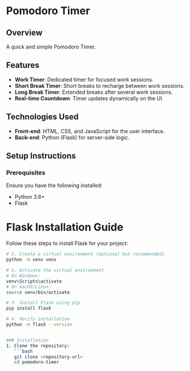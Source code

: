 # Pomodoro Timer

## Overview
A quick and simple Pomodoro Timer.

## Features
- **Work Timer**: Dedicated timer for focused work sessions.
- **Short Break Timer**: Short breaks to recharge between work sessions.
- **Long Break Timer**: Extended breaks after several work sessions.
- **Real-time Countdown**: Timer updates dynamically on the UI.

## Technologies Used
- **Front-end**: HTML, CSS, and JavaScript for the user interface.
- **Back-end**: Python (Flask) for server-side logic.

## Setup Instructions

### Prerequisites  
Ensure you have the following installed:
- Python 3.8+
- Flask

# Flask Installation Guide

Follow these steps to install Flask for your project:

```bash
# 1. Create a virtual environment (optional but recommended)
python -m venv venv

# 2. Activate the virtual environment
# On Windows:
venv\Scripts\activate
# On macOS/Linux:
source venv/bin/activate

# 3. Install Flask using pip
pip install flask

# 4. Verify installation
python -m flask --version


### Installation
1. Clone the repository:
   ```bash
   git clone <repository-url>
   cd pomodoro-timer
